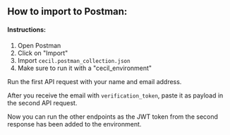 ## How to import to Postman:

#### Instructions:

1. Open Postman
2. Click on "Import"
3. Import `cecil.postman_collection.json`
4. Make sure to run it with a "cecil_environment"

Run the first API request with your name and email address.

After you receive the email with `verification_token`, paste it as payload in the second API request.

Now you can run the other endpoints as the JWT token from the second response has been added to the environment.
